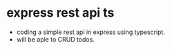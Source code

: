 # express rest api ts
- coding a simple rest api in express using typescript.
- will be aple to CRUD todos.
